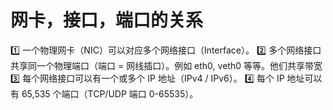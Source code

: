 # 网卡，接口，端口的关系
1️⃣ 一个物理网卡（NIC）可以对应多个网络接口（Interface）。
2️⃣ 多个网络接口共享同一个物理端口（端口 = 网线插口）。例如  eth0, veth0 等等。他们共享带宽
3️⃣ 每个网络接口可以有一个或多个 IP 地址（IPv4 / IPv6）。
4️⃣ 每个 IP 地址可以有 65,535 个端口（TCP/UDP 端口 0-65535）。